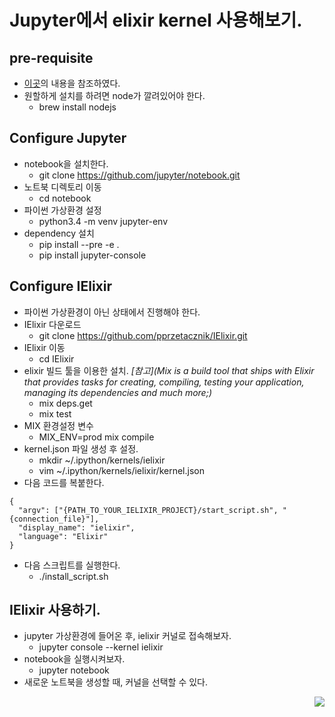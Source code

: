 
# Jupyter에서 elixir kernel 사용해보기.

## pre-requisite

- [이곳](https://github.com/pprzetacznik/IElixir)의 내용을 참조하였다.
- 원할하게 설치를 하려면 node가 깔려있어야 한다.
  - brew install nodejs

## Configure Jupyter

- notebook을 설치한다.
  - git clone https://github.com/jupyter/notebook.git
- 노트북 디렉토리 이동
  - cd notebook
- 파이썬 가상환경 설정
  - python3.4 -m venv jupyter-env
- dependency 설치
  - pip install --pre -e .
  - pip install jupyter-console

## Configure IElixir

- 파이썬 가상환경이 아닌 상태에서 진행해야 한다.
- IElixir 다운로드
  - git clone https://github.com/pprzetacznik/IElixir.git
- IElixir 이동
  - cd IElixir
- elixir 빌드 툴을 이용한 설치. *[참고](Mix is a build tool that ships with Elixir that provides tasks for creating, compiling, testing your application, managing its dependencies and much more;)*
  - mix deps.get
  - mix test
- MIX 환경설정 변수
  - MIX_ENV=prod mix compile
- kernel.json 파일 생성 후 설정.
  - mkdir ~/.ipython/kernels/ielixir
  - vim ~/.ipython/kernels/ielixir/kernel.json
- 다음 코드를 복붙한다.
~~~
{
  "argv": ["{PATH_TO_YOUR_IELIXIR_PROJECT}/start_script.sh", "{connection_file}"],
  "display_name": "ielixir",
  "language": "Elixir"
}
~~~
- 다음 스크립트를 실행한다.
  - ./install_script.sh

## IElixir 사용하기.

- jupyter 가상환경에 들어온 후, ielixir 커널로 접속해보자.
  - jupyter console --kernel ielixir
- notebook을 실행시켜보자.
  - jupyter notebook
- 새로운 노트북을 생성할 때, 커널을 선택할 수 있다.

<img src="https://raw.githubusercontent.com/pprzetacznik/IElixir/master/resources/jupyter_pick_kernel.png" align=right>
